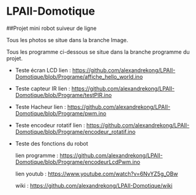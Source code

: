 # LPAII-Domotique
##Projet mini robot suiveur de ligne

  Tous les photos se situe dans la branche Image.
  
  Tous les programme ci-dessous se situe dans la branche programme du projet.
  
- Teste écran LCD 
  lien : https://github.com/alexandrekong/LPAII-Domotique/blob/Programe/affiche_hello_world.ino
- Teste capteur IR 
  lien : https://github.com/alexandrekong/LPAII-Domotique/blob/Programe/testPIR.ino
- Teste Hacheur 
  lien : https://github.com/alexandrekong/LPAII-Domotique/blob/Programe/pwm.ino
- Teste encodeur rotatif
  lien : https://github.com/alexandrekong/LPAII-Domotique/blob/Programe/encodeur_rotatif.ino
- Teste des fonctions du robot

  lien programme : https://github.com/alexandrekong/LPAII-Domotique/blob/Programe/encodeurLcdPwm.ino

  lien youtub : https://www.youtube.com/watch?v=6NvYZ5g_OBw

  wiki : https://github.com/alexandrekong/LPAII-Domotique/wiki
